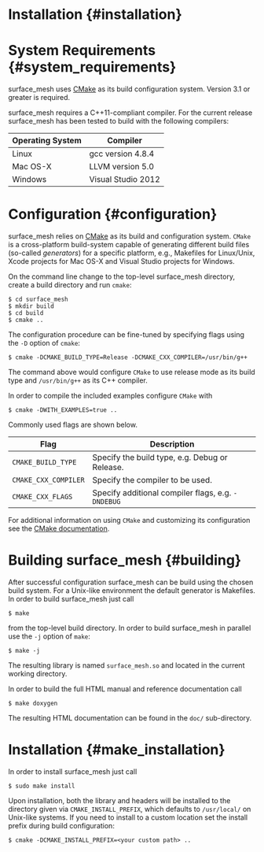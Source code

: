 # Installation {#installation}

# System Requirements {#system_requirements}

surface_mesh uses [CMake](http://www.cmake.org) as its build configuration
system. Version 3.1 or greater is required.

surface_mesh requires a C++11-compliant compiler. For the current release surface_mesh has
been tested to build with the following compilers:

Operating System | Compiler
-----------------|--------------------
Linux            | gcc version 4.8.4
Mac OS-X         | LLVM version 5.0
Windows          | Visual Studio 2012

# Configuration {#configuration}

surface_mesh relies on [CMake](http://www.cmake.org) as its build and configuration
system. `CMake` is a cross-platform build-system capable of generating different
build files (so-called _generators_) for a specific platform, e.g., Makefiles
for Linux/Unix, Xcode projects for Mac OS-X and Visual Studio projects for
Windows.

On the command line change to the top-level surface_mesh directory, create a
build directory and run `cmake`:

    $ cd surface_mesh
    $ mkdir build
    $ cd build
    $ cmake ..

The configuration procedure can be fine-tuned by specifying flags using the `-D`
option of `cmake`:

    $ cmake -DCMAKE_BUILD_TYPE=Release -DCMAKE_CXX_COMPILER=/usr/bin/g++

The command above would configure `CMake` to use release mode as its build type
and `/usr/bin/g++` as its C++ compiler.

In order to compile the included examples configure `CMake` with

    $ cmake -DWITH_EXAMPLES=true ..

Commonly used flags are shown below.

Flag                 | Description
---------------------|-------------------------------------------------
`CMAKE_BUILD_TYPE`   | Specify the build type, e.g. Debug or Release.
`CMAKE_CXX_COMPILER` | Specify the compiler to be used.
`CMAKE_CXX_FLAGS`    | Specify additional compiler flags, e.g. `-DNDEBUG`

For additional information on using `CMake` and
customizing its configuration see
the [CMake documentation](http://cmake.org/cmake/help/documentation.html).


# Building surface_mesh {#building}

After successful configuration surface_mesh can be build using
the chosen build system. For a Unix-like environment the default
generator is Makefiles. In order to build surface_mesh just call

    $ make

from the top-level build directory. In order to build
surface_mesh in parallel use the `-j` option of
`make`:

    $ make -j

The resulting library is named <code>surface_mesh.so</code> and
located in the current working directory.

In order to build the full HTML manual and reference
documentation call

    $ make doxygen

The resulting HTML documentation can be found in the `doc/` sub-directory.

# Installation {#make_installation}

In order to install surface_mesh just call

    $ sudo make install

Upon installation, both the library and headers will be installed to the
directory given via `CMAKE_INSTALL_PREFIX`, which defaults to `/usr/local/` on
Unix-like systems. If you need to install to a custom location set the install
prefix during build configuration:

    $ cmake -DCMAKE_INSTALL_PREFIX=<your custom path> ..

